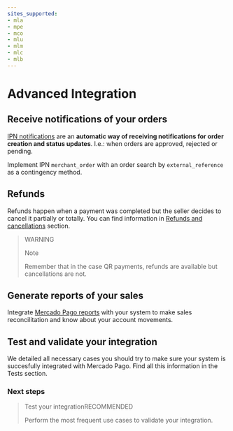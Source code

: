 ```yaml
---
sites_supported:
- mla
- mpe
- mco
- mlu
- mlm
- mlc
- mlb
---
```


# Advanced Integration

## Receive notifications of your orders

[IPN notifications](https://www.mercadopago.com.ar/developers/en/guides/notifications/ipn/) are an **automatic way of receiving notifications for order creation and status updates**. I.e.: when orders are approved, rejected or pending. 

Implement IPN `merchant_order` with an order search by `external_reference` as a contingency method.


## Refunds

Refunds happen when a payment was completed but the seller decides to cancel it partially or totally. You can find information in [Refunds and cancellations](https://www.mercadopago.com.ar/developers/en/guides/manage-account/cancellations-and-refunds) section.

> WARNING
> 
> Note
> 
> Remember that in the case QR payments, refunds are available but cancellations are not.

## Generate reports of your sales

Integrate [Mercado Pago reports](https://www.mercadopago.com.ar/developers/en/guides/reports/general-considerations/reconciliation-reports/) with your system to make sales reconcilitation and know about your account movements.

## Test and validate your integration 

We detailed all necessary cases you should try to make sure your system is succesfully integrated with Mercado Pago. 
Find all this information in the Tests section.


### Next steps

<div>  
<a href="https://www.mercadopago.com.ar/developers/en/guides/qr-code/final-steps/integration-test/" style="text-decoration:none;color:inherit">
<blockquote class="next-step-card next-step-card-right">
<p class="card-note-title">Test your integration<span class="card-status-tag card-status-tag-recommended">RECOMMENDED</span></p>
<p>Perform the most frequent use cases to validate your integration.</p>
</blockquote>
</a>
</div>
<br/>
<br/>
<br/>
<br/>
<br/>
<br/>
<br/>
